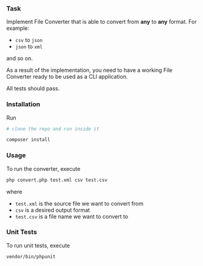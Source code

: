 ### Task

Implement File Converter that is able to convert from **any** to **any** format. For example:

* `csv` to `json`
* `json` to `xml`

and so on.

As a result of the implementation, you need to have a working File Converter ready to be used as a CLI application.

All tests should pass.

### Installation

Run

```bash
# clone the repo and run inside it

composer install
```

### Usage

To run the converter, execute

```bash
php convert.php test.xml csv test.csv
```

where 

* `test.xml` is the source file we want to convert from
* `csv` is a desired output format
* `test.csv` is a file name we want to convert to

### Unit Tests

To run unit tests, execute

```bash
vendor/bin/phpunit
```
